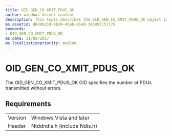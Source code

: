 ```yaml
---
title: OID_GEN_CO_XMIT_PDUS_OK
author: windows-driver-content
description: This topic describes the OID_GEN_CO_XMIT_PDUS_OK object identifier (OID).
ms.assetid: d6d0b21d-9b24-45ab-81e8-34b955c57179
keywords:
- OID_GEN_CO_XMIT_PDUS_OK
ms.date: 11/02/2017
ms.localizationpriority: medium
---
```


# OID_GEN_CO_XMIT_PDUS_OK

The OID_GEN_CO_XMIT_PDUS_OK OID specifies the number of PDUs transmitted without errors.

## Requirements

| | |
| --- | --- |
| Version | Windows Vista and later |
| Header | Ntddndis.h (include Ndis.h) |


